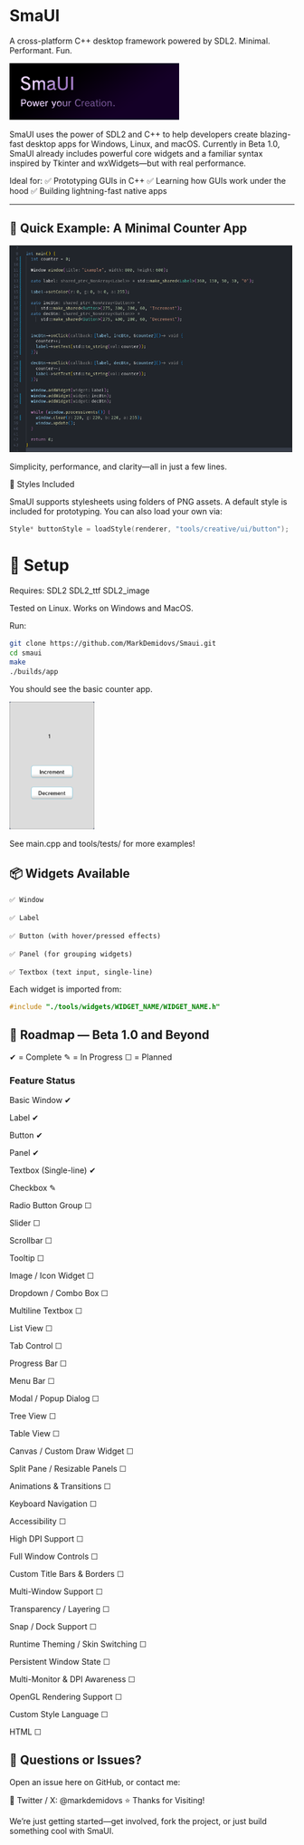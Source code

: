 # SmaUI
A cross-platform C++ desktop framework powered by SDL2.
Minimal. Performant. Fun.

<img src="./banner.png" width="300px">

SmaUI uses the power of SDL2 and C++ to help developers create blazing-fast desktop apps for Windows, Linux, and macOS. Currently in Beta 1.0, SmaUI already includes powerful core widgets and a familiar syntax inspired by Tkinter and wxWidgets—but with real performance.

Ideal for:
✅ Prototyping GUIs in C++
✅ Learning how GUIs work under the hood
✅ Building lightning-fast native apps
<hr>

## 🧪 Quick Example: A Minimal Counter App

<img src="./example.png" width="500px">

Simplicity, performance, and clarity—all in just a few lines.

🎨 Styles Included

SmaUI supports stylesheets using folders of PNG assets. A default style is included for prototyping. You can also load your own via:

```C++
Style* buttonStyle = loadStyle(renderer, "tools/creative/ui/button");
```

# 🔧 Setup

Requires:
    SDL2
    SDL2_ttf
    SDL2_image

Tested on Linux. Works on Windows and MacOS.

Run:
```bash
git clone https://github.com/MarkDemidovs/Smaui.git
cd smaui
make
./builds/app
```

You should see the basic counter app.

<img src="./counter.png" width="150px">

See main.cpp and tools/tests/ for more examples!
## 📦 Widgets Available

    ✅ Window

    ✅ Label

    ✅ Button (with hover/pressed effects)

    ✅ Panel (for grouping widgets)

    ✅ Textbox (text input, single-line)

Each widget is imported from:
```C++
#include "./tools/widgets/WIDGET_NAME/WIDGET_NAME.h"
```

## 🚧 Roadmap — Beta 1.0 and Beyond

✔ = Complete   ✎ = In Progress   ☐ = Planned

### Feature	Status 

Basic Window	✔

Label	✔

Button	✔

Panel	✔

Textbox (Single-line)	✔

Checkbox	✎

Radio Button Group	☐

Slider	☐

Scrollbar	☐

Tooltip	☐

Image / Icon Widget	☐

Dropdown / Combo Box	☐

Multiline Textbox	☐

List View	☐

Tab Control	☐

Progress Bar	☐

Menu Bar	☐

Modal / Popup Dialog	☐

Tree View	☐

Table View	☐

Canvas / Custom Draw Widget	☐

Split Pane / Resizable Panels	☐

Animations & Transitions	☐

Keyboard Navigation	☐

Accessibility	☐

High DPI Support	☐

Full Window Controls	☐

Custom Title Bars & Borders	☐

Multi-Window Support	☐

Transparency / Layering	☐

Snap / Dock Support	☐

Runtime Theming / Skin Switching	☐

Persistent Window State	☐

Multi-Monitor & DPI Awareness	☐

OpenGL Rendering Support	☐

Custom Style Language	☐

HTML ☐


## 💬 Questions or Issues?

Open an issue here on GitHub, or contact me:

📨 Twitter / X: @markdemidovs
⭐️ Thanks for Visiting!

We’re just getting started—get involved, fork the project, or just build something cool with SmaUI.